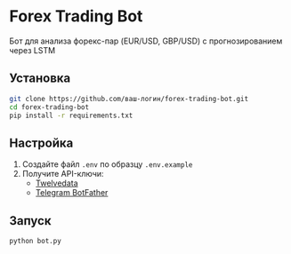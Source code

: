 # Forex Trading Bot

Бот для анализа форекс-пар (EUR/USD, GBP/USD) с прогнозированием через LSTM

## Установка
```bash
git clone https://github.com/ваш-логин/forex-trading-bot.git
cd forex-trading-bot
pip install -r requirements.txt
```

## Настройка
1. Создайте файл `.env` по образцу `.env.example`
2. Получите API-ключи:
   - [Twelvedata](https://twelvedata.com/)
   - [Telegram BotFather](https://t.me/BotFather)

## Запуск
```bash
python bot.py
```
